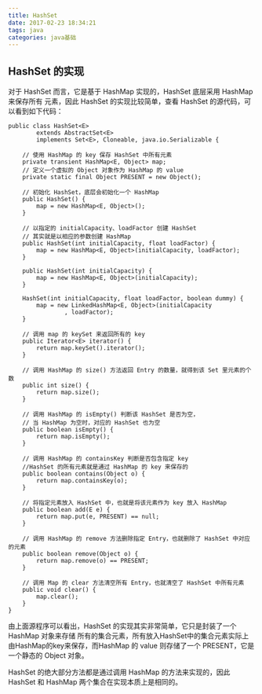 ```yaml
---
title: HashSet
date: 2017-02-23 18:34:21
tags: java
categories: java基础
---
```

##  HashSet 的实现

对于 HashSet 而言，它是基于 HashMap 实现的，HashSet 底层采用 HashMap 来保存所有
元素，因此 HashSet 的实现比较简单，查看 HashSet 的源代码，可以看到如下代码： 


	public class HashSet<E>
	        extends AbstractSet<E>
	        implements Set<E>, Cloneable, java.io.Serializable {
	        
	    // 使用 HashMap 的 key 保存 HashSet 中所有元素
	    private transient HashMap<E, Object> map;
	    // 定义一个虚拟的 Object 对象作为 HashMap 的 value 
	    private static final Object PRESENT = new Object();

	    // 初始化 HashSet，底层会初始化一个 HashMap 
	    public HashSet() {
	        map = new HashMap<E, Object>();
	    }

	    // 以指定的 initialCapacity、loadFactor 创建 HashSet 
	    // 其实就是以相应的参数创建 HashMap 
	    public HashSet(int initialCapacity, float loadFactor) {
	        map = new HashMap<E, Object>(initialCapacity, loadFactor);
	    }

	    public HashSet(int initialCapacity) {
	        map = new HashMap<E, Object>(initialCapacity);
	    }

	    HashSet(int initialCapacity, float loadFactor, boolean dummy) {
	        map = new LinkedHashMap<E, Object>(initialCapacity
	                , loadFactor);
	    }

	    // 调用 map 的 keySet 来返回所有的 key 
	    public Iterator<E> iterator() {
	        return map.keySet().iterator();
	    }

	    // 调用 HashMap 的 size() 方法返回 Entry 的数量，就得到该 Set 里元素的个数
	    public int size() {
	        return map.size();
	    }

	    // 调用 HashMap 的 isEmpty() 判断该 HashSet 是否为空，
	    // 当 HashMap 为空时，对应的 HashSet 也为空
	    public boolean isEmpty() {
	        return map.isEmpty();
	    }

	    // 调用 HashMap 的 containsKey 判断是否包含指定 key 
	    //HashSet 的所有元素就是通过 HashMap 的 key 来保存的
	    public boolean contains(Object o) {
	        return map.containsKey(o);
	    }

	    // 将指定元素放入 HashSet 中，也就是将该元素作为 key 放入 HashMap 
	    public boolean add(E e) {
	        return map.put(e, PRESENT) == null;
	    }

	    // 调用 HashMap 的 remove 方法删除指定 Entry，也就删除了 HashSet 中对应的元素
	    public boolean remove(Object o) {
	        return map.remove(o) == PRESENT;
	    }

	    // 调用 Map 的 clear 方法清空所有 Entry，也就清空了 HashSet 中所有元素
	    public void clear() {
	        map.clear();
	    }
	} 



由上面源程序可以看出，HashSet 的实现其实非常简单，它只是封装了一个 HashMap 对象来存储
所有的集合元素，所有放入HashSet中的集合元素实际上由HashMap的key来保存，而HashMap
的 value 则存储了一个 PRESENT，它是一个静态的 Object 对象。

HashSet 的绝大部分方法都是通过调用 HashMap 的方法来实现的，因此 HashSet 和 HashMap 两个集合在实现本质上是相同的。